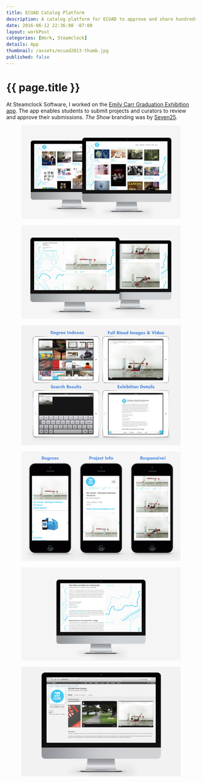 ```yaml
---
title: ECUAD Catalog Platform
description: A catalog platform for ECUAD to approve and share hundreds of projects annually.
date: 2016-06-12 22:36:00 -07:00
layout: workPost
categories: [Work, Steamclock]
details: App
thumbnail: /assets/ecuad2013-thumb.jpg
published: false
---
```


<div class="Grid  Grid--withGutters u-mar-b02">
    <div class="Grid-cell  u-size1of2">
        <h1 class="u-noMargin u-mar-b01"><strong>{{ page.title }}</strong></h1>
    </div>
    <div class="Grid-cell  u-size1of2">
        <p class="u-noMargin" style="max-width: 100%;">At Steamclock Software, I worked on the <a href="http://theshowcatalogue.ecuad.ca/2013/home">Emily Carr Graduation Exhibition app</a>. The app enables students to submit projects and curators to review and approve their submissions. <em>The Show</em> branding was by <a href="http://www.seven25.com/">Seven25</a>.</p>
    </div>
</div>

<figure class="active">
    <img src="/assets/ecuad2013-desktop-2.jpg"/>
</figure>

<figure>
    <img src="/assets/ecuad2013-project.jpg"/>
</figure>

<figure>
    <img src="/assets/ecuad2013-ipad.jpg"/>
</figure>

<figure>
    <img src="/assets/ecuad2013-iphone.jpg"/>
</figure>

<figure>
    <img src="/assets/ecuad2013-about.jpg"/>
</figure>

<figure>
    <img src="/assets/ecuad2013-appstore.jpg"/>
</figure>